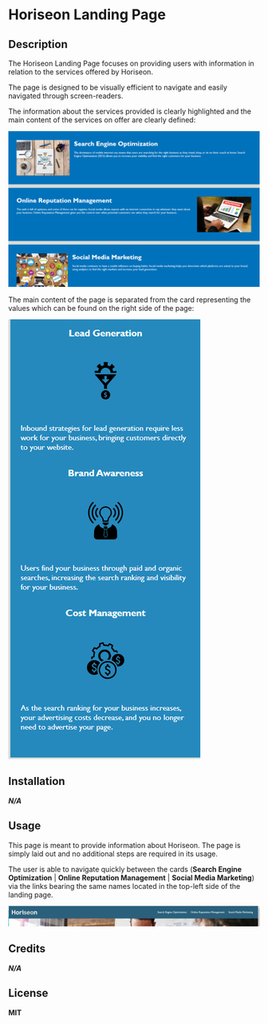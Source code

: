 # Horiseon Landing Page

## Description 

The Horiseon Landing Page focuses on providing users with information in relation to the services offered by Horiseon.

The page is designed to be visually efficient to navigate and easily navigated through screen-readers.

The information about the services provided is clearly highlighted and the main content of the services on offer are clearly defined:

![Picture of the main contents of the page](Screenshots/ss2.png)


The main content of the page is separated from the card representing the values which can be found on the right side of the page:

![Picture of the Values found on right side of the page](Screenshots/ss1.png)

## Installation

***N/A***

## Usage 

This page is meant to provide information about Horiseon. The page is simply laid out and no additional steps are required in its usage.

The user is able to navigate quickly between the cards (**Search Engine Optimization** | **Online Reputation Management** | **Social Media Marketing**) via the links bearing the same  names located in the top-left side of the landing page.

![Picture of the Navigation Bar contents](Screenshots/ss3.png)


## Credits

***N/A***


## License

**MIT**

